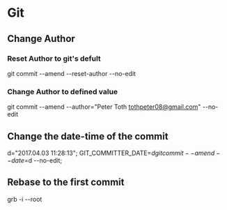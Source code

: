 # Git
## Change Author
### Reset Author to git's defult
git commit --amend --reset-author --no-edit

### Change Author to defined value
git commit --amend --author="Peter Toth <tothpeter08@gmail.com>" --no-edit

## Change the date-time of the commit
d="2017.04.03 11:28:13"; GIT_COMMITTER_DATE=$d git commit --amend --date=$d --no-edit;

## Rebase to the first commit
grb -i --root
